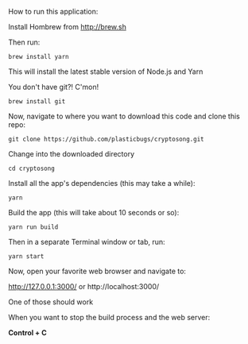 How to run this application:

Install Hombrew from http://brew.sh

Then run:
```
brew install yarn
```
This will install the latest stable version of Node.js and Yarn

You don't have git?! C'mon!
```
brew install git
```

Now, navigate to where you want to download this code and clone this repo:
```
git clone https://github.com/plasticbugs/cryptosong.git
```
Change into the downloaded directory
```
cd cryptosong
```
Install all the app's dependencies (this may take a while):
```
yarn
```
Build the app (this will take about 10 seconds or so):
```
yarn run build
```
Then in a separate Terminal window or tab, run:
```
yarn start
```
Now, open your favorite web browser and navigate to:

http://127.0.0.1:3000/ or http://localhost:3000/

One of those should work

When you want to stop the build process and the web server:

**Control + C**